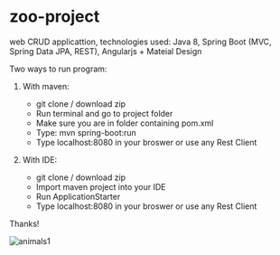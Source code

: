 # zoo-project

web CRUD applicattion, technologies used:  Java 8, Spring Boot  (MVC, Spring Data JPA, REST), Angularjs + Mateial Design

Two ways to run program:

1. With maven:

    * git clone / download zip
    * Run terminal and go to project folder
    * Make sure you are in folder containing pom.xml 
    * Type: mvn spring-boot:run
    * Type localhost:8080 in your broswer or use any Rest Client

2. With IDE:

    * git clone / download zip
    * Import maven project into your IDE
    * Run ApplicationStarter
    * Type localhost:8080 in your broswer or use any Rest Client

Thanks!

![animals1](https://cloud.githubusercontent.com/assets/15158633/26455517/cbd92a1e-416a-11e7-9109-7c4408bdfefe.jpg)
